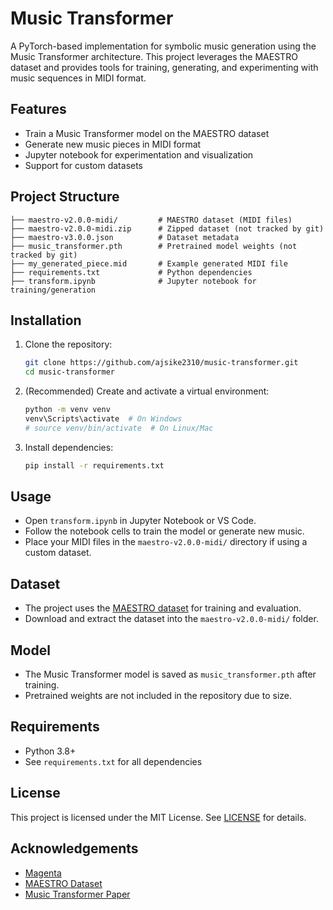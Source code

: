 # Music Transformer

A PyTorch-based implementation for symbolic music generation using the Music Transformer architecture. This project leverages the MAESTRO dataset and provides tools for training, generating, and experimenting with music sequences in MIDI format.

## Features
- Train a Music Transformer model on the MAESTRO dataset
- Generate new music pieces in MIDI format
- Jupyter notebook for experimentation and visualization
- Support for custom datasets

## Project Structure
```
├── maestro-v2.0.0-midi/         # MAESTRO dataset (MIDI files)
├── maestro-v2.0.0-midi.zip      # Zipped dataset (not tracked by git)
├── maestro-v3.0.0.json          # Dataset metadata
├── music_transformer.pth        # Pretrained model weights (not tracked by git)
├── my_generated_piece.mid       # Example generated MIDI file
├── requirements.txt             # Python dependencies
├── transform.ipynb              # Jupyter notebook for training/generation
```

## Installation
1. Clone the repository:
   ```sh
   git clone https://github.com/ajsike2310/music-transformer.git
   cd music-transformer
   ```
2. (Recommended) Create and activate a virtual environment:
   ```sh
   python -m venv venv
   venv\Scripts\activate  # On Windows
   # source venv/bin/activate  # On Linux/Mac
   ```
3. Install dependencies:
   ```sh
   pip install -r requirements.txt
   ```

## Usage
- Open `transform.ipynb` in Jupyter Notebook or VS Code.
- Follow the notebook cells to train the model or generate new music.
- Place your MIDI files in the `maestro-v2.0.0-midi/` directory if using a custom dataset.

## Dataset
- The project uses the [MAESTRO dataset](https://magenta.tensorflow.org/datasets/maestro) for training and evaluation.
- Download and extract the dataset into the `maestro-v2.0.0-midi/` folder.

## Model
- The Music Transformer model is saved as `music_transformer.pth` after training.
- Pretrained weights are not included in the repository due to size.

## Requirements
- Python 3.8+
- See `requirements.txt` for all dependencies

## License
This project is licensed under the MIT License. See [LICENSE](LICENSE) for details.

## Acknowledgements
- [Magenta](https://magenta.tensorflow.org/)
- [MAESTRO Dataset](https://magenta.tensorflow.org/datasets/maestro)
- [Music Transformer Paper](https://arxiv.org/abs/1809.04281)
